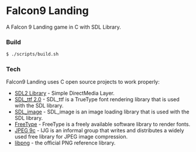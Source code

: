 # Falcon9 Landing
A Falcon 9 Landing game in C with SDL Library.

### Build
```sh
$ ./scripts/build.sh
```

### Tech

Falcon9 Landing uses C open source projects to work properly:

* [SDL2 Library](https://www.libsdl.org/) - Simple DirectMedia Layer.
* [SDL_ttf 2.0](https://www.libsdl.org/projects/SDL_ttf/) - SDL_ttf is a TrueType font rendering library that is used with the SDL library.
* [SDL_image](https://www.libsdl.org/projects/SDL_image/) - SDL_image is an image loading library that is used with the SDL library.
* [FreeType](https://www.freetype.org/) - FreeType is a freely available software library to render fonts.
* [JPEG 9c](http://www.ijg.org/) - IJG is an informal group that writes and distributes a widely used free library for JPEG image compression.
* [libpng](http://www.libpng.org/pub/png/libpng.html) - the official PNG reference library.
